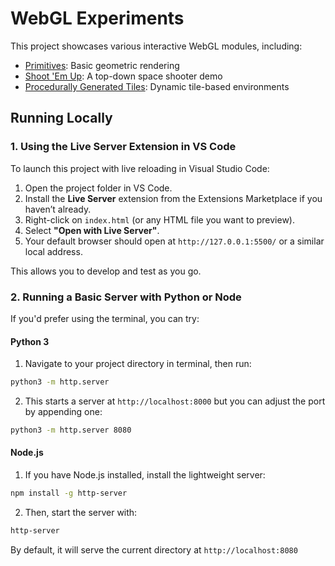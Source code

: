 # WebGL Experiments

This project showcases various interactive WebGL modules, including:
- [Primitives](https://quakephil.github.io/browser-games/primitives/): Basic geometric rendering
- [Shoot 'Em Up](https://quakephil.github.io/browser-games/shmup/): A top-down space shooter demo
- [Procedurally Generated Tiles](https://quakephil.github.io/browser-games/tiles/): Dynamic tile-based environments

## Running Locally

### 1. Using the Live Server Extension in VS Code

To launch this project with live reloading in Visual Studio Code:

1. Open the project folder in VS Code.
2. Install the **Live Server** extension from the Extensions Marketplace if you haven’t already.
3. Right-click on `index.html` (or any HTML file you want to preview).
4. Select **"Open with Live Server"**.
5. Your default browser should open at `http://127.0.0.1:5500/` or a similar local address.

This allows you to develop and test as you go.

### 2. Running a Basic Server with Python or Node

If you'd prefer using the terminal, you can try:

#### Python 3

1. Navigate to your project directory in terminal, then run:

```bash
python3 -m http.server
```
2. This starts a server at `http://localhost:8000` but you can adjust the port by appending one:

```bash
python3 -m http.server 8080
```

#### Node.js

1. If you have Node.js installed, install the lightweight server:

```bash
npm install -g http-server
```
2. Then, start the server with:

```bash
http-server
```

By default, it will serve the current directory at `http://localhost:8080`
